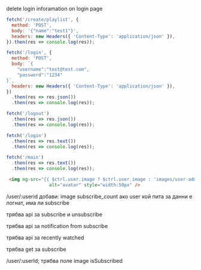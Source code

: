 delete login inforamation on login page

```js
fetch('/create/playlist', {
  method: 'POST',
  body: '{"name":"test1"}',
  headers: new Headers({ 'Content-Type': 'application/json' }),
}).then(res => console.log(res));

fetch('/login', {
  method: 'POST',
  body: `{
	"username":"test@test.com",
	"password":"1234"
}`,
  headers: new Headers({ 'Content-Type': 'application/json' }),
})
  .then(res => res.json())
  .then(res => console.log(res));

fetch('/logout')
  .then(res => res.json())
  .then(res => console.log(res));

fetch('/login')
  .then(res => res.text())
  .then(res => console.log(res));

fetch('/main')
  .then(res => res.text())
  .then(res => console.log(res));
```

```html
 <img ng-src="{{ $ctrl.user.image ? $ctrl.user.image : 'images/user-admin-ava.png' }}"
                alt="avatar" style="width:50px" />
```

/user/:userid
добави:
image
subscribe_count
ако user кой пита за данни е логнат, има ли subscribe

трябва api за subscribe и unsubscribe

трябва api за notification from subscribe

трябва api за recently watched

трябва get за subscribe

/user/:userId;
трябва поле
image
isSubscribed
